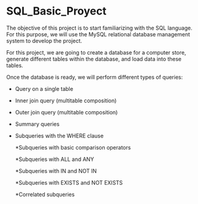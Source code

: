# SQL_Basic_Proyect


The objective of this project is to start familiarizing with the SQL language. For this purpose, we will use the MySQL relational database management system to develop the project.

For this project, we are going to create a database for a computer store, generate different tables within the database, and load data into these tables.

Once the database is ready, we will perform different types of queries:

*  Query on a single table
  
*  Inner join query (multitable composition)
  
 * Outer join query (multitable composition)
  
 * Summary queries
  
 * Subqueries with the WHERE clause
 
   *Subqueries with basic comparison operators
   
   *Subqueries with ALL and ANY
   
   *Subqueries with IN and NOT IN
   
   *Subqueries with EXISTS and NOT EXISTS
   
   *Correlated subqueries